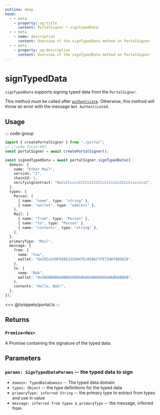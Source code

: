 ```yaml
---
outline: deep
head:
  - - meta
    - property: og:title
      content: PortalSigner • signTypedData
  - - meta
    - name: description
      content: Overview of the signTypedData method on PortalSigner
  - - meta
    - property: og:description
      content: Overview of the signTypedData method on PortalSigner
---
```


# signTypedData

`signTypedData` supports signing typed data from the `PortalSigner`.

This method must be called after [`authenticate`](/packages/aa-signers/portal/authenticate). Otherwise, this method will throw an error with the message `Not Authenticated`.

## Usage

::: code-group

```ts [example.ts]
import { createPortalSigner } from "./portal";
// [!code focus:99]
const portalSigner = await createPortalSigner();

const signedTypedData = await portalSigner.signTypedData({
  domain: {
    name: "Ether Mail",
    version: "1",
    chainId: 1,
    verifyingContract: "0xCcCCccccCCCCcCCCCCCcCcCccCcCCCcCcccccccC",
  },
  types: {
    Person: [
      { name: "name", type: "string" },
      { name: "wallet", type: "address" },
    ],
    Mail: [
      { name: "from", type: "Person" },
      { name: "to", type: "Person" },
      { name: "contents", type: "string" },
    ],
  },
  primaryType: "Mail",
  message: {
    from: {
      name: "Cow",
      wallet: "0xCD2a3d9F938E13CD947Ec05AbC7FE734Df8DD826",
    },
    to: {
      name: "Bob",
      wallet: "0xbBbBBBBbbBBBbbbBbbBbbbbBBbBbbbbBbBbbBBbB",
    },
    contents: "Hello, Bob!",
  },
});
```

<<< @/snippets/portal.ts
:::

## Returns

### `Promise<Hex>`

A Promise containing the signature of the typed data.

## Parameters

### `params: SignTypedDataParams` -- the typed data to sign

- `domain: TypedDataDomain` -- The typed data domain
- `types: Object` -- the type definitions for the typed data
- `primaryType: inferred String` -- the primary type to extract from types and use in value
- `message: inferred from types & primaryType` -- the message, inferred from
